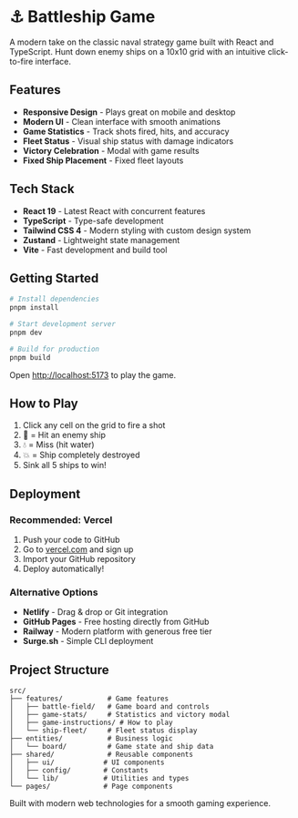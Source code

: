 # ⚓ Battleship Game

A modern take on the classic naval strategy game built with React and TypeScript. Hunt down enemy ships on a 10x10 grid with an intuitive click-to-fire interface.

## Features

- **Responsive Design** - Plays great on mobile and desktop
- **Modern UI** - Clean interface with smooth animations
- **Game Statistics** - Track shots fired, hits, and accuracy
- **Fleet Status** - Visual ship status with damage indicators
- **Victory Celebration** - Modal with game results
- **Fixed Ship Placement** - Fixed fleet layouts

## Tech Stack

- **React 19** - Latest React with concurrent features
- **TypeScript** - Type-safe development
- **Tailwind CSS 4** - Modern styling with custom design system
- **Zustand** - Lightweight state management
- **Vite** - Fast development and build tool

## Getting Started

```bash
# Install dependencies
pnpm install

# Start development server
pnpm dev

# Build for production
pnpm build
```

Open [http://localhost:5173](http://localhost:5173) to play the game.

## How to Play

1. Click any cell on the grid to fire a shot
2. 🎯 = Hit an enemy ship
3. 💧 = Miss (hit water)
4. 💥 = Ship completely destroyed
5. Sink all 5 ships to win!

## Deployment

### Recommended: Vercel

1. Push your code to GitHub
2. Go to [vercel.com](https://vercel.com) and sign up
3. Import your GitHub repository
4. Deploy automatically!

### Alternative Options

- **Netlify** - Drag & drop or Git integration
- **GitHub Pages** - Free hosting directly from GitHub
- **Railway** - Modern platform with generous free tier
- **Surge.sh** - Simple CLI deployment

## Project Structure

```
src/
├── features/           # Game features
│   ├── battle-field/   # Game board and controls
│   ├── game-stats/     # Statistics and victory modal
│   ├── game-instructions/ # How to play
│   └── ship-fleet/     # Fleet status display
├── entities/           # Business logic
│   └── board/          # Game state and ship data
├── shared/             # Reusable components
│   ├── ui/            # UI components
│   ├── config/        # Constants
│   └── lib/           # Utilities and types
└── pages/             # Page components
```

Built with modern web technologies for a smooth gaming experience.
